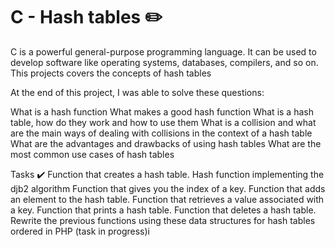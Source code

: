# C - Hash tables ✏️
C is a powerful general-purpose programming language. It can be used to develop software like operating systems, databases, compilers, and so on. This projects covers the concepts of hash tables

At the end of this project, I was able to solve these questions:

What is a hash function What makes a good hash function What is a hash table, how do they work and how to use them What is a collision and what are the main ways of dealing with collisions in the context of a hash table What are the advantages and drawbacks of using hash tables What are the most common use cases of hash tables

Tasks ✔️ Function that creates a hash table. Hash function implementing the djb2 algorithm Function that gives you the index of a key. Function that adds an element to the hash table. Function that retrieves a value associated with a key. Function that prints a hash table. Function that deletes a hash table. Rewrite the previous functions using these data structures for hash tables ordered in PHP (task in progress)i

